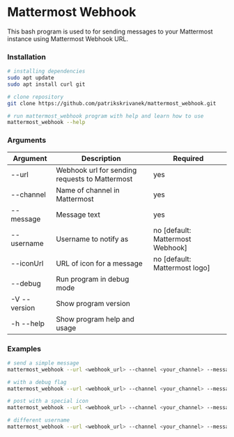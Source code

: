 # Mattermost Webhook
This bash program is used to for sending messages to your Mattermost instance
using Mattermost Webhook URL.

### Installation
```bash
# installing dependencies
sudo apt update
sudo apt install curl git

# clone repository
git clone https://github.com/patrikskrivanek/mattermost_webhook.git

# run mattermost_webhook program with help and learn how to use
mattermost_webhook --help
```

### Arguments
Argument | Description | Required
------------ | ------------- | -------------
--url | Webhook url for sending requests to Mattermost | yes
--channel | Name of channel in Mattermost | yes
--message | Message text | yes
--username | Username to notify as | no [default: Mattermost Webhook]
--iconUrl | URL of icon for a message | no [default: Mattermost logo]
--debug | Run program in debug mode | 
-V --version | Show program version | 
-h --help | Show program help and usage | 

### Examples
```bash
# send a simple message 
mattermost_webhook --url <webhook_url> --channel <your_channel> --message "<your_message>"

# with a debug flag
mattermost_webhook --url <webhook_url> --channel <your_channel> --message "<your_message>" --debug

# post with a special icon
mattermost_webhook --url <webhook_url> --channel <your_channel> --message "<your_message>" --iconUrl <url_to_img_icon>

# different username
mattermost_webhook --url <webhook_url> --channel <your_channel> --message "<your_message>" --username <username>
```
